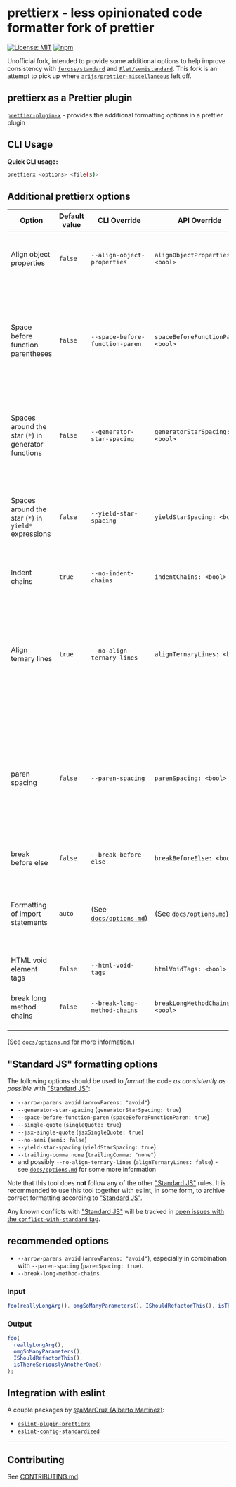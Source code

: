 # prettierx - less opinionated code formatter fork of prettier

[![License: MIT](https://img.shields.io/badge/license-MIT-blue.svg?style=flat)](LICENSE)
[![npm](https://img.shields.io/npm/v/prettierx.svg)](https://www.npmjs.com/package/prettierx)

Unofficial fork, intended to provide some additional options to help improve consistency with [`feross/standard`](https://github.com/standard/standard) and [`Flet/semistandard`](https://github.com/Flet/semistandard). This fork is an attempt to pick up where [`arijs/prettier-miscellaneous`](https://github.com/arijs/prettier-miscellaneous) left off.

## prettierx as a Prettier plugin

[`prettier-plugin-x`](https://www.npmjs.com/package/prettier-plugin-x) - provides the additional formatting options in a prettier plugin

## CLI Usage

**Quick CLI usage:**

```sh
prettierx <options> <file(s)>
```

## Additional prettierx options

| Option                                               | Default value | CLI Override                               | API Override                               | Description                                                                                                                                                                                         |
| ---------------------------------------------------- | ------------- | ------------------------------------------ | ------------------------------------------ | --------------------------------------------------------------------------------------------------------------------------------------------------------------------------------------------------- |
| Align object properties                              | `false`       | `--align-object-properties`                | `alignObjectProperties: <bool>`            | Align colons in multiline object literals (not applied with any of the JSON parsers).                                                                                                               |
| Space before function parentheses                    | `false`       | `--space-before-function-paren`            | `spaceBeforeFunctionParen: <bool>`         | Put a space before function parenthesis in all declarations (similar to eslint option). (Default is to put a space before function parenthesis for untyped anonymous functions only.)               |
| Spaces around the star (`*`) in generator functions  | `false`       | `--generator-star-spacing`                 | `generatorStarSpacing: <bool>`             | Put spaces around the star (`*`) in generator functions (before and after - similar to eslint option). (Default is after only.)                                                                     |
| Spaces around the star (`*`) in `yield*` expressions | `false`       | `--yield-star-spacing`                     | `yieldStarSpacing: <bool>`                 | Put spaces around the star (`*`) in `yield*` expressions (before and after - similar to eslint option). (Default is after only.)                                                                    |
| Indent chains                                        | `true`        | `--no-indent-chains`                       | `indentChains: <bool>`                     | Put or disable indents at the start of chained calls.                                                                                                                                               |
| Align ternary lines                                  | `true`        | `--no-align-ternary-lines`                 | `alignTernaryLines: <bool>`                | Keep or disable default alignment of ternary expression lines, which may be in conflict with "Standard JS" formatting in certain nested ternary cases ... see [`docs/options.md`](docs/options.md). |
| paren spacing                                        | `false`       | `--paren-spacing`                          | `parenSpacing: <bool>`                     | Put spaces between parens, WordPress style (not recommended with default `arrowParens: "always"` setting). Status: experimental, with some known paren spacing formatting issues.                   |
| break before else                                    | `false`       | `--break-before-else`                      | `breakBeforeElse: <bool>`                  | Always add a line break before else.                                                                                                                                                                |
| Formatting of import statements                      | `auto`        | (See [`docs/options.md`](docs/options.md)) | (See [`docs/options.md`](docs/options.md)) | Formatting of import statements, may be `oneline` to avoid conflict with VSCode "Organize Imports" feature.                                                                                         |
| HTML void element tags                               | `false`       | `--html-void-tags`                         | `htmlVoidTags: <bool>`                     | Format void HTML elements as void tags.                                                                                                                                                             |
| break long method chains                             | `false`       | `--break-long-method-chains`               | `breakLongMethodChains: <bool>`            | Break method chains with more than 3 method calls, like Prettier 1.x.                                                                                                                               |

(See [`docs/options.md`](docs/options.md) for more information.)

## "Standard JS" formatting options

The following options should be used to _format_ the code _as consistently as possible_ with ["Standard JS"](https://standardjs.com/):

- `--arrow-parens avoid` (`arrowParens: "avoid"`)
- `--generator-star-spacing` (`generatorStarSpacing: true`)
- `--space-before-function-paren` (`spaceBeforeFunctionParen: true`)
- `--single-quote` (`singleQuote: true`)
- `--jsx-single-quote` (`jsxSingleQuote: true`)
- `--no-semi` (`semi: false`)
- `--yield-star-spacing` (`yieldStarSpacing: true`)
- `--trailing-comma none` (`trailingComma: "none"`)
- and possibly `--no-align-ternary-lines` (`alignTernaryLines: false`) - see [`docs/options.md`](docs/options.md) for some more information

Note that this tool does **not** follow any of the other ["Standard JS"](https://standardjs.com/) rules. It is recommended to use this tool together with eslint, in some form, to archive correct formatting according to ["Standard JS"](https://standardjs.com/).

Any known conflicts with ["Standard JS"](https://standardjs.com/) will be tracked in [open issues with the `conflict-with-standard` tag](https://github.com/brodybits/prettierx/issues?q=is%3Aissue+label%3Aconflict-with-standard+is%3Aopen).

## recommended options

- `--arrow-parens avoid` (`arrowParens: "avoid"`), especially in combination with `--paren-spacing` (`parenSpacing: true`).
- `--break-long-method-chains`

<!-- - FUTURE TBD prettierx vs prettier (???):
## Prettier 2.0

This is the branch containing code for Prettier’s 2.0 release. See [the `master` branch](https://github.com/prettier/prettier) for the 1.x code/docs.

---

![Prettier Banner](https://raw.githubusercontent.com/prettier/prettier-logo/master/images/prettier-banner-light.png)

<h2 align="center">Opinionated Code Formatter</h2>

<p align="center">
  <em>
    JavaScript
    · TypeScript
    · Flow
    · JSX
    · JSON
  </em>
  <br />
  <em>
    CSS
    · SCSS
    · Less
  </em>
  <br />
  <em>
    HTML
    · Vue
    · Angular
  </em>
  <br />
  <em>
    GraphQL
    · Markdown
    · YAML
  </em>
  <br />
  <em>
    <a href="https://prettier.io/docs/en/plugins.html">
      Your favorite language?
    </a>
  </em>
</p>

<p align="center">
  <a href="https://github.com/prettier/prettier/actions?query=workflow%3AProd+branch%3Amaster">
    <img alt="Github Actions Build Status" src="https://img.shields.io/github/workflow/status/prettier/prettier/Prod?label=Prod&style=flat-square"></a>
  <a href="https://github.com/prettier/prettier/actions?query=workflow%3ADev+branch%3Amaster">
    <img alt="Github Actions Build Status" src="https://img.shields.io/github/workflow/status/prettier/prettier/Dev?label=Dev&style=flat-square"></a>
  <a href="https://github.com/prettier/prettier/actions?query=workflow%3ALint+branch%3Amaster">
    <img alt="Github Actions Build Status" src="https://img.shields.io/github/workflow/status/prettier/prettier/Lint?label=Lint&style=flat-square"></a>
  <a href="https://codecov.io/gh/prettier/prettier">
    <img alt="Codecov Coverage Status" src="https://img.shields.io/codecov/c/github/prettier/prettier.svg?style=flat-square"></a>
  <a href="https://twitter.com/acdlite/status/974390255393505280">
    <img alt="Blazing Fast" src="https://img.shields.io/badge/speed-blazing%20%F0%9F%94%A5-brightgreen.svg?style=flat-square"></a>
  <br/>
  <a href="https://www.npmjs.com/package/prettier">
    <img alt="npm version" src="https://img.shields.io/npm/v/prettier.svg?style=flat-square"></a>
  <a href="https://www.npmjs.com/package/prettier">
    <img alt="weekly downloads from npm" src="https://img.shields.io/npm/dw/prettier.svg?style=flat-square"></a>
  <a href="#badge">
    <img alt="code style: prettier" src="https://img.shields.io/badge/code_style-prettier-ff69b4.svg?style=flat-square"></a>
  <a href="https://gitter.im/jlongster/prettier">
    <img alt="Chat on Gitter" src="https://img.shields.io/gitter/room/jlongster/prettier.svg?style=flat-square"></a>
  <a href="https://twitter.com/PrettierCode">
    <img alt="Follow Prettier on Twitter" src="https://img.shields.io/twitter/follow/prettiercode.svg?label=follow+prettier&style=flat-square"></a>
</p>
- -->

<!-- FUTURE TBD improved description of feature from WordPress Prettier fork somewhere:
## WordPress Prettier

This is a fork of Prettier that adds a new command line option `--paren-spacing` which inserts many extra spaces inside parentheses, the way how projects in the WordPress ecosystem (Calypso, Gutenberg, etc.) like to format their code.
- -->

<!-- - FUTURE TBD prettierx vs prettier (???):
In order to install a version based on a particular upstream version (like 1.x.x), run
```sh
npm i --save-dev "git+https://github.com/Automattic/wp-prettier.git#wp-prettier-1.x.x"
```
To figure out what the latest supported version of the fork is, look at the default branch of this repository.

The original readme continues unchanged below:

## Intro

Prettier is an opinionated code formatter. It enforces a consistent style by parsing your code and re-printing it with its own rules that take the maximum line length into account, wrapping code when necessary.
- --
- -->

### Input

<!-- prettier-ignore -->
```js
foo(reallyLongArg(), omgSoManyParameters(), IShouldRefactorThis(), isThereSeriouslyAnotherOne());
```

### Output

```js
foo(
  reallyLongArg(),
  omgSoManyParameters(),
  IShouldRefactorThis(),
  isThereSeriouslyAnotherOne()
);
```

<!-- - FUTURE TBD prettierx vs prettier (???):
Prettier can be run [in your editor](http://prettier.io/docs/en/editors.html) on-save, in a [pre-commit hook](https://prettier.io/docs/en/precommit.html), or in [CI environments](https://prettier.io/docs/en/cli.html#list-different) to ensure your codebase has a consistent style without devs ever having to post a nit-picky comment on a code review ever again!
- -->

## Integration with eslint

A couple packages by [@aMarCruz (Alberto Martínez)](https://github.com/aMarCruz):

- [`eslint-plugin-prettierx`](https://www.npmjs.com/package/eslint-plugin-prettierx)
- [`eslint-config-standardized`](https://www.npmjs.com/package/eslint-config-standardize)

<!-- -- --- -- -->

<!-- - FUTURE TBD prettierx vs prettier (???):
**[Documentation](https://prettier.io/docs/en/)**
- -->

<!-- prettier-ignore -->
<!-- - FUTURE TBD prettierx vs prettier (???):
[Install](https://prettier.io/docs/en/install.html) ·
[Options](https://prettier.io/docs/en/options.html) ·
[CLI](https://prettier.io/docs/en/cli.html) ·
[API](https://prettier.io/docs/en/api.html)

**[Playground](https://prettier.io/playground/)**
- -->

---

<!-- - FUTURE TBD prettierx vs prettier (???):
## Badge

Show the world you're using _Prettier_ → [![code style: prettier](https://img.shields.io/badge/code_style-prettier-ff69b4.svg?style=flat-square)](https://github.com/prettier/prettier)

```md
[![code style: prettier](https://img.shields.io/badge/code_style-prettier-ff69b4.svg?style=flat-square)](https://github.com/prettier/prettier)
```
- -->

## Contributing

See [CONTRIBUTING.md](CONTRIBUTING.md).
